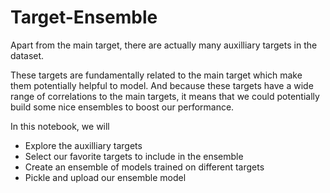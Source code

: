 # Target-Ensemble
Apart from the main target, there are actually many auxilliary targets in the dataset.

These targets are fundamentally related to the main target which make them potentially helpful to model. And because these targets have a wide range of correlations to the main targets, it means that we could potentially build some nice ensembles to boost our performance.

In this notebook, we will

- Explore the auxilliary targets
- Select our favorite targets to include in the ensemble
- Create an ensemble of models trained on different targets
- Pickle and upload our ensemble model
